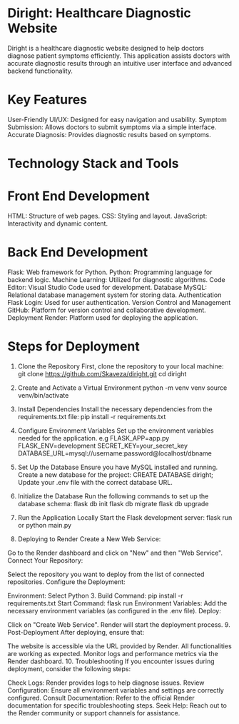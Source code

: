 # Diright: Healthcare Diagnostic Website
Diright is a healthcare diagnostic website designed to help doctors diagnose patient symptoms efficiently. This application assists doctors with accurate diagnostic results through an intuitive user interface and advanced backend functionality.

# Key Features
User-Friendly UI/UX: Designed for easy navigation and usability.
Symptom Submission: Allows doctors to submit symptoms via a simple interface.
Accurate Diagnosis: Provides diagnostic results based on symptoms.

# Technology Stack and Tools
# Front End Development
HTML: Structure of web pages.
CSS: Styling and layout.
JavaScript: Interactivity and dynamic content.
# Back End Development
Flask: Web framework for Python.
Python: Programming language for backend logic.
Machine Learning: Utilized for diagnostic algorithms.
Code Editor: Visual Studio Code used for development.
Database
MySQL: Relational database management system for storing data.
Authentication
Flask Login: Used for user authentication.
Version Control and Management
GitHub: Platform for version control and collaborative development.
Deployment
Render: Platform used for deploying the application.

# Steps for Deployment
1. Clone the Repository
First, clone the repository to your local machine:
git clone https://github.com/Skaveza/diright.git
cd diright

2. Create and Activate a Virtual Environment
python -m venv venv
source venv/bin/activate

3. Install Dependencies
Install the necessary dependencies from the requirements.txt file:
pip install -r requirements.txt

4. Configure Environment Variables
Set up the environment variables needed for the application.
e.g
FLASK_APP=app.py
FLASK_ENV=development
SECRET_KEY=your_secret_key
DATABASE_URL=mysql://username:password@localhost/dbname

5. Set Up the Database
Ensure you have MySQL installed and running. Create a new database for the project:
CREATE DATABASE diright;
Update your .env file with the correct database URL.

6. Initialize the Database
Run the following commands to set up the database schema:
flask db init
flask db migrate
flask db upgrade

7. Run the Application Locally
Start the Flask development server:
flask run or python main.py

9. Deploying to Render
Create a New Web Service:

Go to the Render dashboard and click on "New" and then "Web Service".
Connect Your Repository:

Select the repository you want to deploy from the list of connected repositories.
Configure the Deployment:

Environment: Select Python 3.
Build Command: pip install -r requirements.txt
Start Command: flask run
Environment Variables: Add the necessary environment variables (as configured in the .env file).
Deploy:

Click on "Create Web Service". Render will start the deployment process.
9. Post-Deployment
After deploying, ensure that:

The website is accessible via the URL provided by Render.
All functionalities are working as expected.
Monitor logs and performance metrics via the Render dashboard.
10. Troubleshooting
If you encounter issues during deployment, consider the following steps:

Check Logs: Render provides logs to help diagnose issues.
Review Configuration: Ensure all environment variables and settings are correctly configured.
Consult Documentation: Refer to the official Render documentation for specific troubleshooting steps.
Seek Help: Reach out to the Render community or support channels for assistance.
